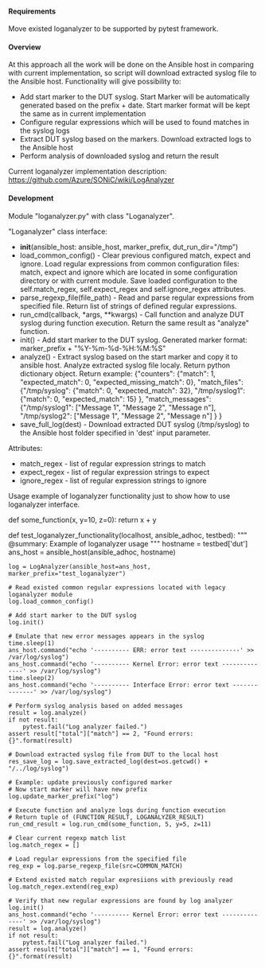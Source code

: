 #### Requirements
Move existed loganalyzer to be supported by pytest framework.

#### Overview
At this approach all the work will be done on the Ansible host in comparing with current implementation, so script will download extracted syslog file to the Ansible host.
Functionality will give possibility to:
- Add start marker to the DUT syslog. Start Marker will be automatically generated based on the prefix + date. Start marker format will be kept the same as in current implementation
- Configure regular expressions which will be used to found matches in the syslog logs
- Extract DUT syslog based on the markers. Download extracted logs to the Ansible host
- Perform analysis of downloaded syslog and return the result

Current loganalyzer implementation description:
https://github.com/Azure/SONiC/wiki/LogAnalyzer

#### Development
Module "loganalyzer.py" with class "Loganalyzer".

"Loganalyzer" class interface:
- __init__(ansible_host: ansible_host, marker_prefix, dut_run_dir="/tmp")
- load_common_config() - Clear previous configured match, expect and ignore. Load regular expressions from common configuration files: match, expect and ignore which are located in some configuration directory or with current module. Save loaded configuration to the self.match_regex, self.expect_regex and self.ignore_regex attributes.
- parse_regexp_file(file_path) - Read and parse regular expressions from specified file. Return list of strings of defined regular expressions.
- run_cmd(callback, *args, **kwargs) - Call function and analyze DUT syslog during function execution. Return the same result as "analyze" function.
- init() - Add start marker to the DUT syslog. Generated marker format: marker_prefix + "%Y-%m-%d-%H:%M:%S"
- analyze() - Extract syslog based on the start marker and copy it to ansible host. Analyze extracted syslog file localy. Return python dictionary object.
Return example:
{"counters": {"match": 1, "expected_match": 0, "expected_missing_match": 0},
 "match_files": {"/tmp/syslog": {"match": 0, "expected_match": 32},
					"/tmp/syslog1": {"match": 0, "expected_match": 15}
						},
 "match_messages": {"/tmp/syslog1": ["Message 1", "Message 2", "Message n"],
						 "/tmp/syslog2": ["Message 1", "Message 2", "Message n"]
						 }
}
- save_full_log(dest) - Download extracted DUT syslog (/tmp/syslog) to the Ansible host folder specified in 'dest' input parameter.

Attributes:
- match_regex - list of regular expression strings to match
- expect_regex - list of regular expression strings to expect
- ignore_regex - list of regular expression strings to ignore

Usage example of loganalyzer functionality just to show how to use loganalyzer interface.

def some_function(x, y=10, z=0):
    return x + y

def test_loganalyzer_functionality(localhost, ansible_adhoc, testbed):
    """
    @summary: Example of loganalyzer usage
    """
    hostname = testbed['dut']
    ans_host = ansible_host(ansible_adhoc, hostname)

    log = LogAnalyzer(ansible_host=ans_host, marker_prefix="test_loganalyzer")

    # Read existed common regular expressions located with legacy loganalyzer module
    log.load_common_config()

    # Add start marker to the DUT syslog
    log.init()

    # Emulate that new error messages appears in the syslog
    time.sleep(1)
    ans_host.command("echo '---------- ERR: error text --------------' >> /var/log/syslog")
    ans_host.command("echo '---------- Kernel Error: error text --------------' >> /var/log/syslog")
    time.sleep(2)
    ans_host.command("echo '---------- Interface Error: error text --------------' >> /var/log/syslog")

    # Perform syslog analysis based on added messages
    result = log.analyze()
    if not result:
        pytest.fail("Log analyzer failed.")
    assert result["total"]["match"] == 2, "Found errors: {}".format(result)

    # Download extracted syslog file from DUT to the local host
    res_save_log = log.save_extracted_log(dest=os.getcwd() + "/../log/syslog")

    # Example: update previously configured marker
    # Now start marker will have new prefix
    log.update_marker_prefix("log")

    # Execute function and analyze logs during function execution
    # Return tuple of (FUNCTION_RESULT, LOGANALYZER_RESULT)
    run_cmd_result = log.run_cmd(some_function, 5, y=5, z=11)

    # Clear current regexp match list
    log.match_regex = []

    # Load regular expressions from the specified file
    reg_exp = log.parse_regexp_file(src=COMMON_MATCH)

    # Extend existed match regular expresiions with previously read
    log.match_regex.extend(reg_exp)

    # Verify that new regular expressions are found by log analyzer
    log.init()
    ans_host.command("echo '---------- Kernel Error: error text --------------' >> /var/log/syslog")
    result = log.analyze()
    if not result:
        pytest.fail("Log analyzer failed.")
    assert result["total"]["match"] == 1, "Found errors: {}".format(result)
